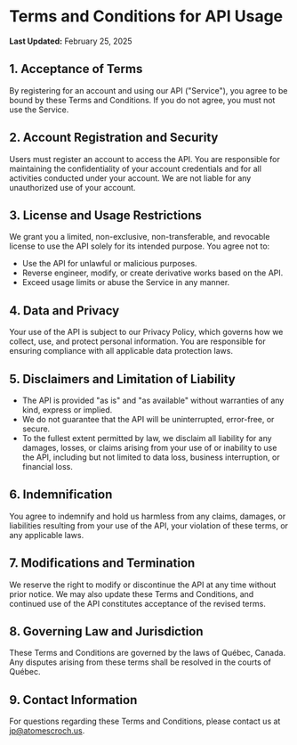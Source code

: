# Terms and Conditions for API Usage

**Last Updated:** February 25, 2025

## 1. Acceptance of Terms

By registering for an account and using our API ("Service"), you agree to be bound by these Terms and Conditions. If you do not agree, you must not use the Service.

## 2. Account Registration and Security

Users must register an account to access the API. You are responsible for maintaining the confidentiality of your account credentials and for all activities conducted under your account. We are not liable for any unauthorized use of your account.

## 3. License and Usage Restrictions

We grant you a limited, non-exclusive, non-transferable, and revocable license to use the API solely for its intended purpose. You agree not to:

-   Use the API for unlawful or malicious purposes.
-   Reverse engineer, modify, or create derivative works based on the API.
-   Exceed usage limits or abuse the Service in any manner.

## 4. Data and Privacy

Your use of the API is subject to our Privacy Policy, which governs how we collect, use, and protect personal information. You are responsible for ensuring compliance with all applicable data protection laws.

## 5. Disclaimers and Limitation of Liability

-   The API is provided "as is" and "as available" without warranties of any kind, express or implied.
-   We do not guarantee that the API will be uninterrupted, error-free, or secure.
-   To the fullest extent permitted by law, we disclaim all liability for any damages, losses, or claims arising from your use of or inability to use the API, including but not limited to data loss, business interruption, or financial loss.

## 6. Indemnification

You agree to indemnify and hold us harmless from any claims, damages, or liabilities resulting from your use of the API, your violation of these terms, or any applicable laws.

## 7. Modifications and Termination

We reserve the right to modify or discontinue the API at any time without prior notice. We may also update these Terms and Conditions, and continued use of the API constitutes acceptance of the revised terms.

## 8. Governing Law and Jurisdiction

These Terms and Conditions are governed by the laws of Québec, Canada. Any disputes arising from these terms shall be resolved in the courts of Québec.

## 9. Contact Information

For questions regarding these Terms and Conditions, please contact us at [jp@atomescroch.us](mailto:jp@atomescroch.us).
